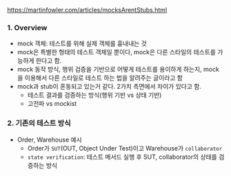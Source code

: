 https://martinfowler.com/articles/mocksArentStubs.html

### 1. Overview

- mock 객체: 테스트를 위해 실제 객체를 흉내내는 것
- mock은 특별한 형태의 테스트 객체일 뿐이다, mock은 다른 스타일의 테스트를 가능하게 한다고 함.
- mock 동작 방식, 행위 검증을 기반으로 어떻게 테스트를 용이하게 하는지, mock을 이용해서 다른 스타일로 테스트 하는 법을 알려주는 글이라고 함
- mock과 stub이 혼동되고 있는거 같다. 2가치 측면에서 차이가 있다고 함.
    - 테스트 결과를 검증하는 방식(행위 기반 vs 상태 기반)
    - 고전파 vs mockist

### 2. 기존의 테스트 방식
- Order, Warehouse 예시
  - Order가 `SUT`(OUT, Object Under Test)이고 Warehouse가 `collaborator`
  - `state verification`: 테스트 메서드 실행 후 SUT, collaborator의 상태를 검증하는 방식
